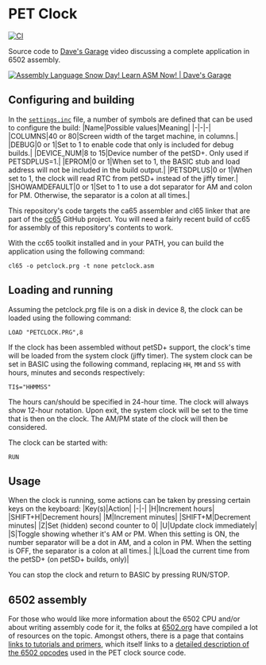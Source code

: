 # PET Clock

[![CI](https://github.com/PlummersSoftwareLLC/PETClock/actions/workflows/CI.yml/badge.svg)](https://github.com/PlummersSoftwareLLC/PETClock/actions/workflows/CI.yml)

Source code to [Dave's Garage](https://www.youtube.com/c/DavesGarage/featured) video discussing a complete application in 6502 assembly.

[![Assembly Language Snow Day! Learn ASM Now! | Dave's Garage](https://img.youtube.com/vi/CfbciNZvg0o/0.jpg)](https://youtu.be/CfbciNZvg0o)

## Configuring and building

In the [`settings.inc`](settings.inc) file, a number of symbols are defined that can be used to configure the build:
|Name|Possible values|Meaning|
|-|-|-|
|COLUMNS|40 or 80|Screen width of the target machine, in columns.|
|DEBUG|0 or 1|Set to 1 to enable code that only is included for debug builds.|
|DEVICE_NUM|8 to 15|Device number of the petSD+. Only used if PETSDPLUS=1.|
|EPROM|0 or 1|When set to 1, the BASIC stub and load address will not be included in the build output.|
|PETSDPLUS|0 or 1|When set to 1, the clock will read RTC from petSD+ instead of the jiffy timer.|
|SHOWAMDEFAULT|0 or 1|Set to 1 to use a dot separator for AM and colon for PM. Otherwise, the separator is a colon at all times.|

This repository's code targets the ca65 assembler and cl65 linker that are part of the [cc65](https://cc65.github.io/) GitHub project. You will need a fairly recent build of cc65 for assembly of this repository's contents to work.

With the cc65 toolkit installed and in your PATH, you can build the application using the following command:

```text
cl65 -o petclock.prg -t none petclock.asm
```

## Loading and running

Assuming the petclock.prg file is on a disk in device 8, the clock can be loaded using the following command:

```text
LOAD "PETCLOCK.PRG",8
```

If the clock has been assembled without petSD+ support, the clock's time will be loaded from the system clock (jiffy timer). The system clock can be set in BASIC using the following command, replacing `HH`, `MM` and `SS` with hours, minutes and seconds respectively:

```text
TI$="HHMMSS"
```

The hours can/should be specified in 24-hour time. The clock will always show 12-hour notation.
Upon exit, the system clock will be set to the time that is then on the clock. The AM/PM state of the clock will then be considered.

The clock can be started with:

```text
RUN
```

## Usage

When the clock is running, some actions can be taken by pressing certain keys on the keyboard:
|Key(s)|Action|
|-|-|
|H|Increment hours|
|SHIFT+H|Decrement hours|
|M|Increment minutes|
|SHIFT+M|Decrement minutes|
|Z|Set (hidden) second counter to 0|
|U|Update clock immediately|
|S|Toggle showing whether it's AM or PM. When this setting is ON, the number separator will be a dot in AM, and a colon in PM. When the setting is OFF, the separator is a colon at all times.|
|L|Load the current time from the petSD+ (on petSD+ builds, only)|

You can stop the clock and return to BASIC by pressing RUN/STOP.

## 6502 assembly

For those who would like more information about the 6502 CPU and/or about writing assembly code for it, the folks at [6502.org](http://www.6502.org) have compiled a lot of resources on the topic. Amongst others, there is a page that contains [links to tutorials and primers](http://www.6502.org/tutorials/), which itself links to a [detailed description of the 6502 opcodes](http://www.6502.org/tutorials/6502opcodes.html) used in the PET clock source code.
